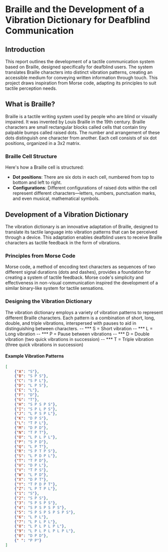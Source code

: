 # Braille and the Development of a Vibration Dictionary for Deafblind Communication

## Introduction

This report outlines the development of a tactile communication system based on Braille, designed specifically for deafblind users. The system translates Braille characters into distinct vibration patterns, creating an accessible medium for conveying written information through touch. This project draws inspiration from Morse code, adapting its principles to suit tactile perception needs.

## What is Braille?

Braille is a tactile writing system used by people who are blind or visually impaired. It was invented by Louis Braille in the 19th century. Braille characters are small rectangular blocks called cells that contain tiny palpable bumps called raised dots. The number and arrangement of these dots distinguish one character from another. Each cell consists of six dot positions, organized in a 3x2 matrix.

### Braille Cell Structure

Here's how a Braille cell is structured:

- **Dot positions**: There are six dots in each cell, numbered from top to bottom and left to right.
- **Configurations**: Different configurations of raised dots within the cell represent different characters—letters, numbers, punctuation marks, and even musical, mathematical symbols.

## Development of a Vibration Dictionary

The vibration dictionary is an innovative adaptation of Braille, designed to translate its tactile language into vibration patterns that can be perceived through a device. This adaptation enables deafblind users to receive Braille characters as tactile feedback in the form of vibrations.

### Principles from Morse Code

Morse code, a method of encoding text characters as sequences of two different signal durations (dots and dashes), provides a foundation for creating a system of tactile feedback. Morse code's simplicity and effectiveness in non-visual communication inspired the development of a similar binary-like system for tactile sensations.

### Designing the Vibration Dictionary

The vibration dictionary employs a variety of vibration patterns to represent different Braille characters. Each pattern is a combination of short, long, double, and triple vibrations, interspersed with pauses to aid in distinguishing between characters.
-- *** S = Short vibration
-- *** L = Long vibration
-- *** P = Pause between vibrations
-- *** D = Double vibration (two quick vibrations in succession)
-- *** T = Triple vibration (three quick vibrations in succession)

#### Example Vibration Patterns

```json
[
    {"A": "S"},
    {"B": "S P S"},
    {"C": "S P L"},
    {"D": "L P S"},
    {"E": "L"},
    {"F": "D"},
    {"G": "T"},
    {"H": "S P S P S"},
    {"I": "S P L P S"},
    {"J": "L P S P L"},
    {"K": "D P S"},
    {"L": "T P L"},
    {"M": "D P D"},
    {"N": "T P T"},
    {"O": "L P L P L"},
    {"P": "S P D"},
    {"Q": "L P T"},
    {"R": "S P T P S"},
    {"S": "L P D P L"},
    {"T": "T P D"},
    {"U": "D P L"},
    {"V": "T P S"},
    {"W": "L P D"},
    {"X": "D P T"},
    {"Y": "T P D P T"},
    {"Z": "L P T P L"},
    {"1": "S"},
    {"2": "S P S"},
    {"3": "S P S P S"},
    {"4": "S P S P S P S"},
    {"5": "S P S P S P S P S"},
    {"6": "L P L"},
    {"7": "L P L P L"},
    {"8": "L P L P L P L"},
    {"9": "L P L P L P L P L"},
    {"0": "D P D"},
    {" ": "P P"}
]

